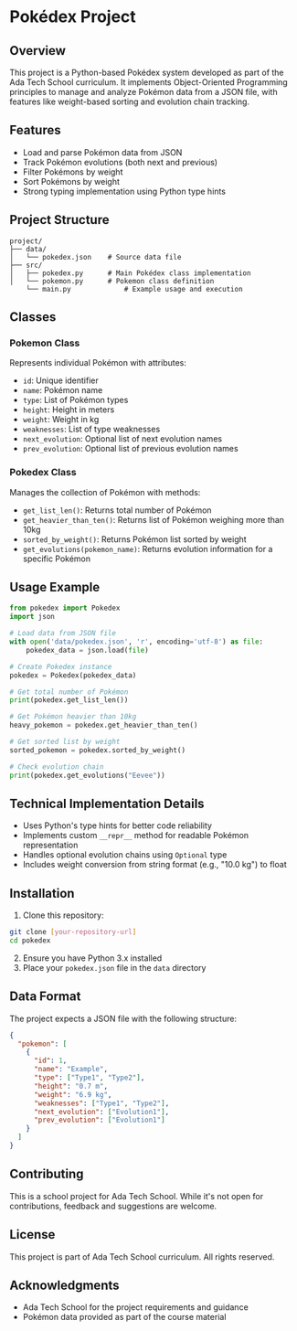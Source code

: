 # Pokédex Project

## Overview
This project is a Python-based Pokédex system developed as part of the Ada Tech School curriculum. It implements Object-Oriented Programming principles to manage and analyze Pokémon data from a JSON file, with features like weight-based sorting and evolution chain tracking.

## Features
- Load and parse Pokémon data from JSON
- Track Pokémon evolutions (both next and previous)
- Filter Pokémons by weight
- Sort Pokémons by weight
- Strong typing implementation using Python type hints

## Project Structure
```
project/
├── data/
│   └── pokedex.json    # Source data file
├── src/
│   ├── pokedex.py      # Main Pokédex class implementation
│   └── pokemon.py      # Pokemon class definition
    └── main.py             # Example usage and execution
```

## Classes

### Pokemon Class
Represents individual Pokémon with attributes:
- `id`: Unique identifier
- `name`: Pokémon name
- `type`: List of Pokémon types
- `height`: Height in meters
- `weight`: Weight in kg
- `weaknesses`: List of type weaknesses
- `next_evolution`: Optional list of next evolution names
- `prev_evolution`: Optional list of previous evolution names

### Pokedex Class
Manages the collection of Pokémon with methods:
- `get_list_len()`: Returns total number of Pokémon
- `get_heavier_than_ten()`: Returns list of Pokémon weighing more than 10kg
- `sorted_by_weight()`: Returns Pokémon list sorted by weight
- `get_evolutions(pokemon_name)`: Returns evolution information for a specific Pokémon

## Usage Example
```python
from pokedex import Pokedex
import json

# Load data from JSON file
with open('data/pokedex.json', 'r', encoding='utf-8') as file:
    pokedex_data = json.load(file)

# Create Pokedex instance
pokedex = Pokedex(pokedex_data)

# Get total number of Pokémon
print(pokedex.get_list_len())

# Get Pokémon heavier than 10kg
heavy_pokemon = pokedex.get_heavier_than_ten()

# Get sorted list by weight
sorted_pokemon = pokedex.sorted_by_weight()

# Check evolution chain
print(pokedex.get_evolutions("Eevee"))
```

## Technical Implementation Details
- Uses Python's type hints for better code reliability
- Implements custom `__repr__` method for readable Pokémon representation
- Handles optional evolution chains using `Optional` type
- Includes weight conversion from string format (e.g., "10.0 kg") to float

## Installation
1. Clone this repository:
```bash
git clone [your-repository-url]
cd pokedex
```

2. Ensure you have Python 3.x installed
3. Place your `pokedex.json` file in the `data` directory

## Data Format
The project expects a JSON file with the following structure:
```json
{
  "pokemon": [
    {
      "id": 1,
      "name": "Example",
      "type": ["Type1", "Type2"],
      "height": "0.7 m",
      "weight": "6.9 kg",
      "weaknesses": ["Type1", "Type2"],
      "next_evolution": ["Evolution1"],
      "prev_evolution": ["Evolution1"]
    }
  ]
}
```

## Contributing
This is a school project for Ada Tech School. While it's not open for contributions, feedback and suggestions are welcome.

## License
This project is part of Ada Tech School curriculum. All rights reserved.

## Acknowledgments
- Ada Tech School for the project requirements and guidance
- Pokémon data provided as part of the course material
